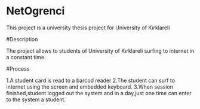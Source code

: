 # NetOgrenci
This project is a university thesis project for University of Kırklareli

#Description

The project allows to students of University of Kırklareli surfing to internet in a constant time.

#Process

1.A student card is read to a barcod reader
2.The student can surf to internet using the screen and embedded keyboard.
3.When session finished,student logged out the system and in a day,just one time can enter to the system a student.
